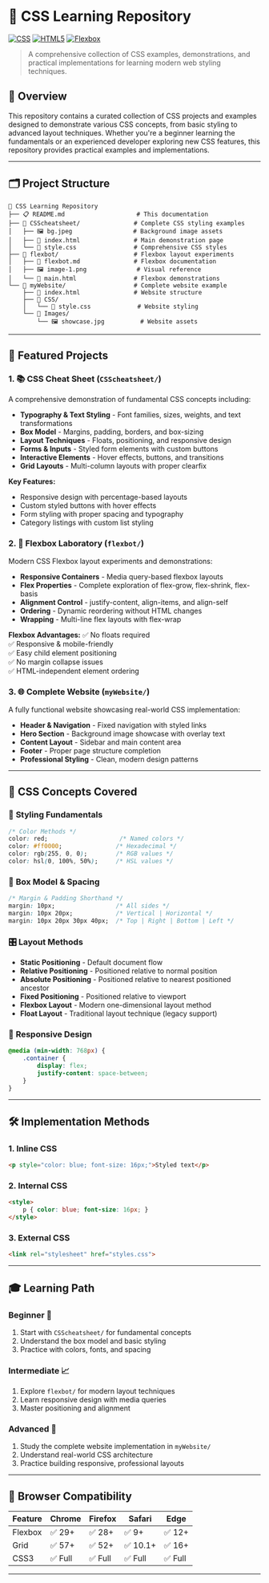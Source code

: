 # 🎨 CSS Learning Repository

[![CSS](https://img.shields.io/badge/CSS3-1572B6?style=for-the-badge&logo=css3&logoColor=white)](https://www.w3.org/Style/CSS/)
[![HTML5](https://img.shields.io/badge/HTML5-E34F26?style=for-the-badge&logo=html5&logoColor=white)](https://html.spec.whatwg.org/)
[![Flexbox](https://img.shields.io/badge/Flexbox-Ready-brightgreen?style=for-the-badge)](https://css-tricks.com/snippets/css/a-guide-to-flexbox/)

> A comprehensive collection of CSS examples, demonstrations, and practical implementations for learning modern web styling techniques.

## 📖 Overview

This repository contains a curated collection of CSS projects and examples designed to demonstrate various CSS concepts, from basic styling to advanced layout techniques. Whether you're a beginner learning the fundamentals or an experienced developer exploring new CSS features, this repository provides practical examples and implementations.

---

## 🗂️ Project Structure

```
📁 CSS Learning Repository
├── 📋 README.md                    # This documentation
├── 📂 CSScheatsheet/               # Complete CSS styling examples
│   ├── 🖼️ bg.jpeg                 # Background image assets
│   ├── 📄 index.html               # Main demonstration page
│   └── 🎨 style.css                # Comprehensive CSS styles
├── 📂 flexbot/                     # Flexbox layout experiments
│   ├── 📝 flexbot.md               # Flexbox documentation
│   ├── 🖼️ image-1.png              # Visual reference
│   └── 📄 main.html                # Flexbox demonstrations
└── 📂 myWebsite/                   # Complete website example
    ├── 📄 index.html               # Website structure
    ├── 📂 CSS/
    │   └── 🎨 style.css             # Website styling
    └── 📂 Images/
        └── 🖼️ showcase.jpg          # Website assets
```

---

## 🚀 Featured Projects

### 1. 📚 CSS Cheat Sheet (`CSScheatsheet/`)
A comprehensive demonstration of fundamental CSS concepts including:

- **Typography & Text Styling** - Font families, sizes, weights, and text transformations
- **Box Model** - Margins, padding, borders, and box-sizing
- **Layout Techniques** - Floats, positioning, and responsive design
- **Forms & Inputs** - Styled form elements with custom buttons
- **Interactive Elements** - Hover effects, buttons, and transitions
- **Grid Layouts** - Multi-column layouts with proper clearfix

**Key Features:**
- Responsive design with percentage-based layouts
- Custom styled buttons with hover effects
- Form styling with proper spacing and typography
- Category listings with custom list styling

### 2. 🧩 Flexbox Laboratory (`flexbot/`)
Modern CSS Flexbox layout experiments and demonstrations:

- **Responsive Containers** - Media query-based flexbox layouts
- **Flex Properties** - Complete exploration of flex-grow, flex-shrink, flex-basis
- **Alignment Control** - justify-content, align-items, and align-self
- **Ordering** - Dynamic reordering without HTML changes
- **Wrapping** - Multi-line flex layouts with flex-wrap

**Flexbox Advantages:**
✅ No floats required  
✅ Responsive & mobile-friendly  
✅ Easy child element positioning  
✅ No margin collapse issues  
✅ HTML-independent element ordering  

### 3. 🌐 Complete Website (`myWebsite/`)
A fully functional website showcasing real-world CSS implementation:

- **Header & Navigation** - Fixed navigation with styled links
- **Hero Section** - Background image showcase with overlay text
- **Content Layout** - Sidebar and main content area
- **Footer** - Proper page structure completion
- **Professional Styling** - Clean, modern design patterns

---

## 🎯 CSS Concepts Covered

### 🎨 **Styling Fundamentals**
```css
/* Color Methods */
color: red;                    /* Named colors */
color: #ff0000;               /* Hexadecimal */
color: rgb(255, 0, 0);        /* RGB values */
color: hsl(0, 100%, 50%);     /* HSL values */
```

### 📐 **Box Model & Spacing**
```css
/* Margin & Padding Shorthand */
margin: 10px;                 /* All sides */
margin: 10px 20px;            /* Vertical | Horizontal */
margin: 10px 20px 30px 40px;  /* Top | Right | Bottom | Left */
```

### 🎛️ **Layout Methods**
- **Static Positioning** - Default document flow
- **Relative Positioning** - Positioned relative to normal position
- **Absolute Positioning** - Positioned relative to nearest positioned ancestor
- **Fixed Positioning** - Positioned relative to viewport
- **Flexbox Layout** - Modern one-dimensional layout method
- **Float Layout** - Traditional layout technique (legacy support)

### 📱 **Responsive Design**
```css
@media (min-width: 768px) {
    .container {
        display: flex;
        justify-content: space-between;
    }
}
```

---

## 🛠️ Implementation Methods

### 1. **Inline CSS**
```html
<p style="color: blue; font-size: 16px;">Styled text</p>
```

### 2. **Internal CSS**
```html
<style>
    p { color: blue; font-size: 16px; }
</style>
```

### 3. **External CSS**
```html
<link rel="stylesheet" href="styles.css">
```

---

## 🎓 Learning Path

### **Beginner** 👶
1. Start with `CSScheatsheet/` for fundamental concepts
2. Understand the box model and basic styling
3. Practice with colors, fonts, and spacing

### **Intermediate** 📈
1. Explore `flexbot/` for modern layout techniques
2. Learn responsive design with media queries
3. Master positioning and alignment

### **Advanced** 🚀
1. Study the complete website implementation in `myWebsite/`
2. Understand real-world CSS architecture
3. Practice building responsive, professional layouts

---

## 🔧 Browser Compatibility

| Feature | Chrome | Firefox | Safari | Edge |
|---------|--------|---------|--------|------|
| Flexbox | ✅ 29+ | ✅ 28+ | ✅ 9+ | ✅ 12+ |
| Grid | ✅ 57+ | ✅ 52+ | ✅ 10.1+ | ✅ 16+ |
| CSS3 | ✅ Full | ✅ Full | ✅ Full | ✅ Full |

---
